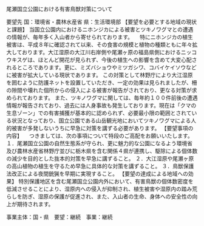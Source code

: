 尾瀬国立公園における有害鳥獣対策について

要望先	国：環境省・農林水産省
	県：生活環境部
【要望を必要とする地域の現状と課題】
当国立公園内におけるニホンジカによる被害とツキノワグマとの遭遇の情報が、毎年多く入山者から寄せられております。
　特にニホンジカの植生被害は、平成８年に確認されて以来、その食害の規模と植物の種類ともに年々拡大しております。大江湿原の大江川右岸側や尾瀬ヶ原の福島県側におけるニッコウキスゲは、ほとんど開花が見られず、今後の植生への影響を含めて大変心配されるところであります。更に、ミズバショウやミツガシワ、コバイケイソウなどに被害が拡大している現状であります。
この対策として林野庁により大江湿原を囲むように防護ネットを設置していただき、一定の効果は見られましたが、柵の隙間や壊れた個所からの侵入による被害が報告がされており、更なる対策が求められております。
また、ツキノワグマに関しては、毎年約１００件前後の遭遇情報が報告されており、過去には人身事故も発生しております。現在は「クマの生息ゾーン」での有害捕獲が基本的に認められず、必要最小限の範囲とされている状況となっており、国立公園である山岳観光地においてツキノワグマによる人的被害が多発しないうちに早急に対策を講ずる必要があります。
【要望事項の内容】
　つきましては、次の事項について特段のご高配をお願いいたします。
１．尾瀬国立公園の自然生態系が守られ、更に魅力的な公園になるよう環境省及び農林水産省林野庁並びに栃木県を含む関係４県が連携し、駆除による個体数の減少を目的とした抜本的対策を早急に講ずること。
２．大江湿原や尾瀬ヶ原の高山植物の植生を守るため早急に具体的な対策を講ずること。
３．鳥獣保護法改正による夜間銃猟を早期に実現すること。
【要望の達成による地域への効果】
特別保護地区を含む尾瀬国立公園内外において、有害鳥獣の個体数密度を低減させることにより、湿原内への侵入が抑制され、植生被害や湿原内の踏み荒らしを防ぎ、湿原の保護が促進され、また、入山者の生命、身体への安全性の向上が期待されます。





事業主体：国・県　要望：継続　事業：継続
